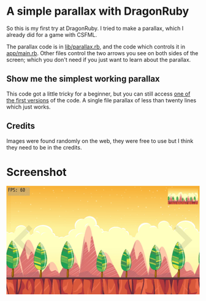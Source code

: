 # A simple parallax with DragonRuby

So this is my first try at DragonRuby. I tried to make a parallax, which
I already did for a game with CSFML.

The parallax code is in [lib/parallax.rb](lib/parallax.rb), and the code which controls it in [app/main.rb](app/main.rb). Other files control the two arrows you see on both sides of the screen; which you don't need if you just want to learn about the parallax.

## Show me the simplest working parallax

This code got a little tricky for a beginner, but you can still access [one of the first versions](https://github.com/TanguyAndreani/dragonruby-parallax/blob/cc71fa2777095b72925bd40bc8db95b9c251705a/app/main.rb) of the code. A single file parallax of less than twenty lines which just works.

## Credits

Images were found randomly on the web, they were free to use but I think
they need to be in the credits.

# Screenshot

![](./screenshot.jpg)
